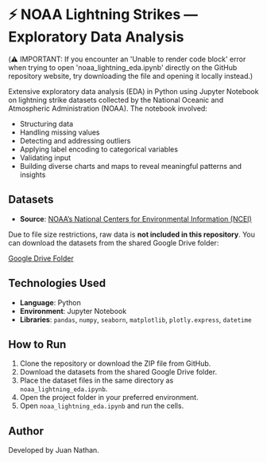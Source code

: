 # ⚡ NOAA Lightning Strikes — Exploratory Data Analysis

(⚠️ IMPORTANT: If you encounter an 'Unable to render code block' error when trying to open 'noaa_lightning_eda.ipynb' directly on the GitHub repository website, try downloading the file and opening it locally instead.)

Extensive exploratory data analysis (EDA) in Python using Jupyter Notebook on lightning strike datasets collected by the National Oceanic and Atmospheric Administration (NOAA). The notebook involved:

- Structuring data  
- Handling missing values  
- Detecting and addressing outliers
- Applying label encoding to categorical variables
- Validating input
- Building diverse charts and maps to reveal meaningful patterns and insights  

## Datasets

- **Source**: [NOAA’s National Centers for Environmental Information (NCEI)](https://www.ncei.noaa.gov/products/lightning-products)

Due to file size restrictions, raw data is **not included in this repository**. You can download the datasets from the shared Google Drive folder:  

[Google Drive Folder](https://drive.google.com/drive/folders/17eOqf2fUbJs4qYB298H0QFHYXXI4b7DL?usp=sharing)

## Technologies Used

- **Language**: Python
- **Environment**: Jupyter Notebook
- **Libraries**: `pandas`, `numpy`, `seaborn`, `matplotlib`, `plotly.express`, `datetime`

## How to Run

1. Clone the repository or download the ZIP file from GitHub.
2. Download the datasets from the shared Google Drive folder.
3. Place the dataset files in the same directory as `noaa_lightning_eda.ipynb`.
4. Open the project folder in your preferred environment.
5. Open `noaa_lightning_eda.ipynb` and run the cells.

## Author

Developed by Juan Nathan.



